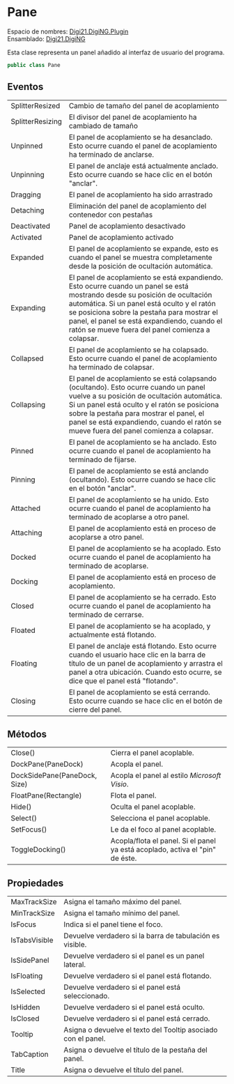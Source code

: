 # Pane

Espacio de nombres: [Digi21.DigiNG.Plugin](../../)  
Ensamblado: [Digi21.DigiNG](../../../digi21.diging/)

Esta clase representa un panel añadido al interfaz de usuario del programa.

```csharp
public class Pane
```

## Eventos

|  |  |
| :--- | :--- |
| SplitterResized | Cambio de tamaño del panel de acoplamiento |
| SplitterResizing | El divisor del panel de acoplamiento ha cambiado de tamaño |
| Unpinned | El panel de acoplamiento se ha desanclado. Esto ocurre cuando el panel de acoplamiento ha terminado de anclarse. |
| Unpinning | El panel de anclaje está actualmente anclado. Esto ocurre cuando se hace clic en el botón "anclar". |
| Dragging | El panel de acoplamiento ha sido arrastrado |
| Detaching | Eliminación del panel de acoplamiento del contenedor con pestañas |
| Deactivated | Panel de acoplamiento desactivado |
| Activated | Panel de acoplamiento activado |
| Expanded | El panel de acoplamiento se expande, esto es cuando el panel se muestra completamente desde la posición de ocultación automática. |
| Expanding | El panel de acoplamiento se está expandiendo. Esto ocurre cuando un panel se está mostrando desde su posición de ocultación automática. Si un panel está oculto y el ratón se posiciona sobre la pestaña para mostrar el panel, el panel se está expandiendo, cuando el ratón se mueve fuera del panel comienza a colapsar. |
| Collapsed | El panel de acoplamiento se ha colapsado. Esto ocurre cuando el panel de acoplamiento ha terminado de colapsar. |
| Collapsing | El panel de acoplamiento se está colapsando \(ocultando\). Esto ocurre cuando un panel vuelve a su posición de ocultación automática. Si un panel está oculto y el ratón se posiciona sobre la pestaña para mostrar el panel, el panel se está expandiendo, cuando el ratón se mueve fuera del panel comienza a colapsar. |
| Pinned | El panel de acoplamiento se ha anclado. Esto ocurre cuando el panel de acoplamiento ha terminado de fijarse. |
| Pinning | El panel de acoplamiento se está anclando \(ocultando\). Esto ocurre cuando se hace clic en el botón "anclar". |
| Attached | El panel de acoplamiento se ha unido. Esto ocurre cuando el panel de acoplamiento ha terminado de acoplarse a otro panel. |
| Attaching | El panel de acoplamiento está en proceso de acoplarse a otro panel. |
| Docked | El panel de acoplamiento se ha acoplado. Esto ocurre cuando el panel de acoplamiento ha terminado de acoplarse. |
| Docking | El panel de acoplamiento está en proceso de acoplamiento. |
| Closed | El panel de acoplamiento se ha cerrado. Esto ocurre cuando el panel de acoplamiento ha terminado de cerrarse. |
| Floated | El panel de acoplamiento se ha acoplado, y actualmente está flotando. |
| Floating | El panel de anclaje está flotando. Esto ocurre cuando el usuario hace clic en la barra de título de un panel de acoplamiento y arrastra el panel a otra ubicación. Cuando esto ocurre, se dice que el panel está "flotando". |
| Closing | El panel de acoplamiento se está cerrando. Esto ocurre cuando se hace clic en el botón de cierre del panel. |

## Métodos

|  |  |
| :--- | :--- |
| Close\(\) | Cierra el panel acoplable. |
| DockPane\(PaneDock\) | Acopla el panel. |
| DockSidePane\(PaneDock, Size\) | Acopla el panel al estilo _Microsoft Visio_. |
| FloatPane\(Rectangle\) | Flota el panel. |
| Hide\(\) | Oculta el panel acoplable. |
| Select\(\) | Selecciona el panel acoplable. |
| SetFocus\(\) | Le da el foco al panel acoplable. |
| ToggleDocking\(\) | Acopla/flota el panel. Si el panel ya está acoplado, activa el "pin" de éste. |

## Propiedades

|  |  |
| :--- | :--- |
| MaxTrackSize | Asigna el tamaño máximo del panel. |
| MinTrackSize | Asigna el tamaño mínimo del panel. |
| IsFocus | Indica si el panel tiene el foco. |
| IsTabsVisible | Devuelve verdadero si la barra de tabulación es visible. |
| IsSidePanel | Devuelve verdadero si el panel es un panel lateral. |
| IsFloating | Devuelve verdadero si el panel está flotando. |
| IsSelected | Devuelve verdadero si el panel está seleccionado. |
| IsHidden | Devuelve verdadero si el panel está oculto. |
| IsClosed | Devuelve verdadero si el panel está cerrado. |
| Tooltip | Asigna o devuelve el texto del Tooltip asociado con el panel. |
| TabCaption | Asigna o devuelve el título de la pestaña del panel. |
| Title | Asigna o devuelve el título del panel. |



